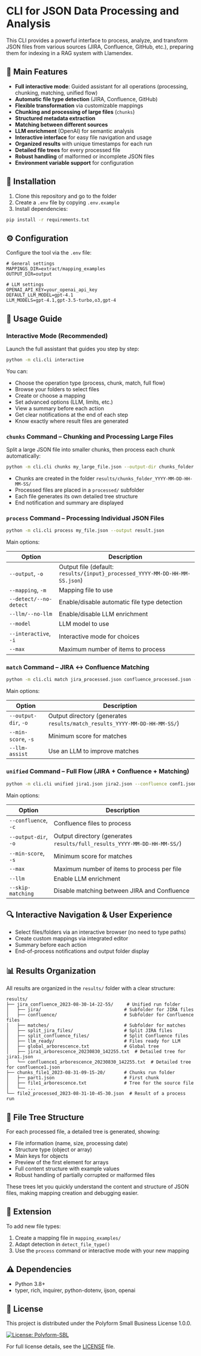 # CLI for JSON Data Processing and Analysis

This CLI provides a powerful interface to process, analyze, and transform JSON files from various sources (JIRA, Confluence, GitHub, etc.), preparing them for indexing in a RAG system with Llamendex.

## 🎯 Main Features

- **Full interactive mode**: Guided assistant for all operations (processing, chunking, matching, unified flow)
- **Automatic file type detection** (JIRA, Confluence, GitHub)
- **Flexible transformation** via customizable mappings
- **Chunking and processing of large files** (`chunks`)
- **Structured metadata extraction**
- **Matching between different sources**
- **LLM enrichment** (OpenAI) for semantic analysis
- **Interactive interface** for easy file navigation and usage
- **Organized results** with unique timestamps for each run
- **Detailed file trees** for every processed file
- **Robust handling** of malformed or incomplete JSON files
- **Environment variable support** for configuration

## 🚀 Installation

1. Clone this repository and go to the folder
2. Create a `.env` file by copying `.env.example`
3. Install dependencies:

```bash
pip install -r requirements.txt
```

## ⚙️ Configuration

Configure the tool via the `.env` file:

```
# General settings
MAPPINGS_DIR=extract/mapping_examples
OUTPUT_DIR=output

# LLM settings
OPENAI_API_KEY=your_openai_api_key
DEFAULT_LLM_MODEL=gpt-4.1
LLM_MODELS=gpt-4.1,gpt-3.5-turbo,o3,gpt-4
```

## 📖 Usage Guide

### Interactive Mode (Recommended)

Launch the full assistant that guides you step by step:

```bash
python -m cli.cli interactive
```

You can:
- Choose the operation type (process, chunk, match, full flow)
- Browse your folders to select files
- Create or choose a mapping
- Set advanced options (LLM, limits, etc.)
- View a summary before each action
- Get clear notifications at the end of each step
- Know exactly where result files are generated

### `chunks` Command – Chunking and Processing Large Files

Split a large JSON file into smaller chunks, then process each chunk automatically:

```bash
python -m cli.cli chunks my_large_file.json --output-dir chunks_folder --items-per-file 500 --process --mapping extract/mapping_examples/jira_mapping.json --llm
```

- Chunks are created in the folder `results/chunks_folder_YYYY-MM-DD-HH-MM-SS/`
- Processed files are placed in a `processed/` subfolder
- Each file generates its own detailed tree structure
- End notification and summary are displayed

### `process` Command – Processing Individual JSON Files

```bash
python -m cli.cli process my_file.json --output result.json
```

Main options:

| Option | Description |
|--------|-------------|
| `--output`, `-o` | Output file (default: `results/{input}_processed_YYYY-MM-DD-HH-MM-SS.json`) |
| `--mapping`, `-m` | Mapping file to use |
| `--detect/--no-detect` | Enable/disable automatic file type detection |
| `--llm/--no-llm` | Enable/disable LLM enrichment |
| `--model` | LLM model to use |
| `--interactive`, `-i` | Interactive mode for choices |
| `--max` | Maximum number of items to process |

### `match` Command – JIRA ↔ Confluence Matching

```bash
python -m cli.cli match jira_processed.json confluence_processed.json --output-dir match_results
```

Main options:

| Option | Description |
|--------|-------------|
| `--output-dir`, `-o` | Output directory (generates `results/match_results_YYYY-MM-DD-HH-MM-SS/`) |
| `--min-score`, `-s` | Minimum score for matches |
| `--llm-assist` | Use an LLM to improve matches |

### `unified` Command – Full Flow (JIRA + Confluence + Matching)

```bash
python -m cli.cli unified jira1.json jira2.json --confluence conf1.json conf2.json --output-dir full_results
```

Main options:

| Option | Description |
|--------|-------------|
| `--confluence`, `-c` | Confluence files to process |
| `--output-dir`, `-o` | Output directory (generates `results/full_results_YYYY-MM-DD-HH-MM-SS/`) |
| `--min-score`, `-s` | Minimum score for matches |
| `--max` | Maximum number of items to process per file |
| `--llm` | Enable LLM enrichment |
| `--skip-matching` | Disable matching between JIRA and Confluence |

## 🔍 Interactive Navigation & User Experience

- Select files/folders via an interactive browser (no need to type paths)
- Create custom mappings via integrated editor
- Summary before each action
- End-of-process notifications and output folder display

## 📊 Results Organization

All results are organized in the `results/` folder with a clear structure:

```
results/
├── jira_confluence_2023-08-30-14-22-55/     # Unified run folder
│   ├── jira/                               # Subfolder for JIRA files
│   ├── confluence/                         # Subfolder for Confluence files
│   ├── matches/                            # Subfolder for matches
│   ├── split_jira_files/                   # Split JIRA files
│   ├── split_confluence_files/             # Split Confluence files
│   ├── llm_ready/                          # Files ready for LLM
│   ├── global_arborescence.txt             # Global tree
│   ├── jira1_arborescence_20230830_142255.txt  # Detailed tree for jira1.json
│   └── confluence1_arborescence_20230830_142255.txt  # Detailed tree for confluence1.json
├── chunks_file1_2023-08-31-09-15-20/       # Chunks run folder
│   ├── part1.json                          # First chunk
│   ├── file1_arborescence.txt              # Tree for the source file
│   └── ...
└── file2_processed_2023-08-31-10-45-30.json  # Result of a process run
```

## 📝 File Tree Structure

For each processed file, a detailed tree is generated, showing:

- File information (name, size, processing date)
- Structure type (object or array)
- Main keys for objects
- Preview of the first element for arrays
- Full content structure with example values
- Robust handling of partially corrupted or malformed files

These trees let you quickly understand the content and structure of JSON files, making mapping creation and debugging easier.

## 🧩 Extension

To add new file types:
1. Create a mapping file in `mapping_examples/`
2. Adapt detection in `detect_file_type()`
3. Use the `process` command or interactive mode with your new mapping

## ⚠️ Dependencies

- Python 3.8+
- typer, rich, inquirer, python-dotenv, ijson, openai

## 📜 License

This project is distributed under the Polyform Small Business License 1.0.0.

[![License: Polyform-SBL](https://img.shields.io/badge/license-Polyform_SBL-blue.svg)](../LICENSE)

For full license details, see the [LICENSE](../LICENSE) file. 